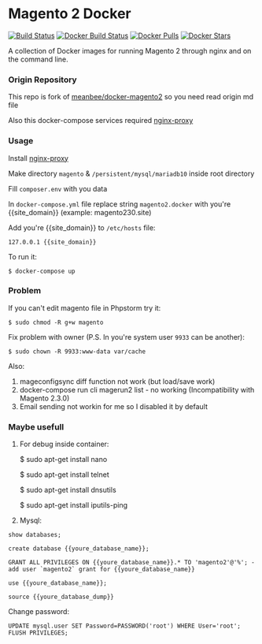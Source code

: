 # Magento 2 Docker

[![Build Status][ico-travis]][link-travis]
[![Docker Build Status][ico-dockerbuild]][link-dockerhub]
[![Docker Pulls][ico-downloads]][link-dockerhub]
[![Docker Stars][ico-dockerstars]][link-dockerhub]

A collection of Docker images for running Magento 2 through nginx and on the command line.

### Origin Repository

This repo is fork of [meanbee/docker-magento2][origin-repo] so you need read origin md file

Also this docker-compose services required [nginx-proxy][nginx-proxy]

### Usage

Install [nginx-proxy][nginx-proxy]

Make directory `magento` & `/persistent/mysql/mariadb10` inside root directory

Fill `composer.env` with you data

In `docker-compose.yml` file replace string `magento2.docker` with you're {{site_domain}} (example: magento230.site)

Add you're {{site_domain}} to `/etc/hosts` file:
```
127.0.0.1 {{site_domain}}
```

To run it:

    $ docker-compose up
    
### Problem

If you can't edit magento file in Phpstorm try it:

    $ sudo chmod -R g+w magento

Fix problem with owner (P.S. In you're system user `9933` can be another):

    $ sudo chown -R 9933:www-data var/cache

Also:
1. mageconfigsync diff function not work (but load/save work)
2. docker-compose run cli magerun2 list - no working (Incompatibility with Magento 2.3.0)
3. Email sending not workin for me so I disabled it by default

### Maybe usefull

1. For debug inside container:


    $ sudo apt-get install nano
    
    $ sudo apt-get install telnet
    
    $ sudo apt-get install dnsutils
    
    $ sudo apt-get install iputils-ping

2. Mysql:
```
show databases;
```
```
create database {{youre_database_name}};
```
```
GRANT ALL PRIVILEGES ON {{youre_database_name}}.* TO 'magento2'@'%'; - add user `magento2` grant for {{youre_database_name}}
```
```
use {{youre_database_name}};
```
```
source {{youre_database_dump}}
```
Change password:
```
UPDATE mysql.user SET Password=PASSWORD('root') WHERE User='root';
FLUSH PRIVILEGES;
```



[ico-travis]: https://img.shields.io/travis/meanbee/docker-magento2.svg?style=flat-square
[ico-dockerbuild]: https://img.shields.io/docker/build/meanbee/magento2-php.svg?style=flat-square
[ico-downloads]: https://img.shields.io/docker/pulls/meanbee/magento2-php.svg?style=flat-square
[ico-dockerstars]: https://img.shields.io/docker/stars/meanbee/magento2-php.svg?style=flat-square

[link-travis]: https://travis-ci.org/meanbee/docker-magento2
[link-dockerhub]: https://hub.docker.com/r/meanbee/magento2-php
[origin-repo]: https://github.com/meanbee/docker-magento2
[nginx-proxy]: https://github.com/AndriynomeD/nginx-proxy